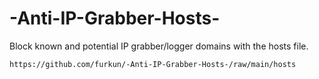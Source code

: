 # -Anti-IP-Grabber-Hosts-
Block known and potential IP grabber/logger domains with the hosts file.

```sh
https://github.com/furkun/-Anti-IP-Grabber-Hosts-/raw/main/hosts
```
